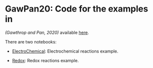 # GawPan20: Code for the examples in
<cite data-cite="GawPan20X">(Gawthrop and Pan, 2020)</cite>
available [here](https://arxiv.org/abs/2009.02217).

There are two notebooks:

- [ElectroChemical](https://nbviewer.jupyter.org/github/gawthrop/GawPan20/tree/master/ElectroChemical.ipynb): Electrochemical reactions example.

- [Redox](https://nbviewer.jupyter.org/github/gawthrop/GawPan20/tree/master/Redox.ipynb): Redox reactions example.

